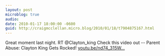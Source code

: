 ```yaml
---
layout: post
microblog: true
audio: 
date: 2010-01-17 18:00:00 -0600
guid: http://craigmcclellan.micro.blog/2010/01/18/t7904875167.html
---
```

Great moment last night. RT @Clayton_king Check this video out -- Parent Abuse: Clayton King Gets Rocked! [youtu.be/nd74_315W...](http://youtu.be/nd74_315WF8)

